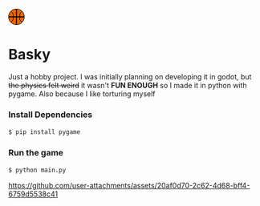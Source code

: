 ![basky logo](./assets/basky_32x32.png)
# Basky 
Just a hobby project. I was initially planning on developing it in godot, but ~~the physics felt weird~~ it wasn't **FUN ENOUGH** so I made it in python with pygame. Also because I like torturing myself

### Install Dependencies
```bash
$ pip install pygame
```

### Run the game
```bash
$ python main.py
```


https://github.com/user-attachments/assets/20af0d70-2c62-4d68-bff4-6759d5538c41



